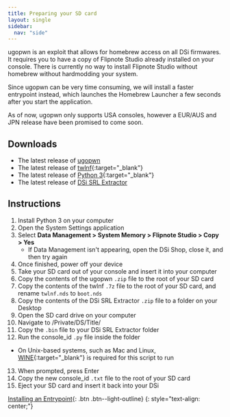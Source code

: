 ```yaml
---
title: Preparing your SD card
layout: single
sidebar:
  nav: "side"
---
```


ugopwn is an exploit that allows for homebrew access on all DSi firmwares. It requires you to have a copy of Flipnote Studio already installed on your console. There is currently no way to install Flipnote Studio without homebrew without hardmodding your system.

Since ugopwn can be very time consuming, we will install a faster entrypoint instead, which launches the Homebrew Launcher a few seconds after you start the application.

As of now, ugopwn only supports USA consoles, however a EUR/AUS and JPN release have been promised to come soon.

## Downloads

- The latest release of [ugopwn](/assets/files/ugopwn.zip)
- The latest release of [twlnf](https://github.com/Jimmy-Z/twlnf/releases){:target="_blank"}
- The latest release of [Python 3](https://www.python.org/downloads/){:target="_blank"}
- The latest release of [DSi SRL Extractor](/assets/files/dsi_srl_extract.zip)

## Instructions

1. Install Python 3 on your computer
2. Open the System Settings application
3. Select **Data Management > System Memory > Flipnote Studio > Copy > Yes**
	- If Data Management isn't appearing, open the DSi Shop, close it, and then try again
4. Once finished, power off your device
5. Take your SD card out of your console and insert it into your computer
6. Copy the contents of the ugopwn `.zip` file to the root of your SD card
7. Copy the contents of the twlnf `.7z` file to the root of your SD card, and rename `twlnf.nds` to `boot.nds`
8. Copy the contents of the DSi SRL Extractor `.zip` file to a folder on your Desktop
9. Open the SD card drive on your computer
10. Navigate to /Private/DS/Title/
11. Copy the `.bin` file to your DSi SRL Extractor folder
12. Run the console_id `.py` file inside the folder
  - On Unix-based systems, such as Mac and Linux, [WINE](https://www.winehq.org/){:target="_blank"} is required for this script to run
13. When prompted, press Enter
14. Copy the new console_id `.txt` file to the root of your SD card
15. Eject your SD card and insert it back into your DSi


[Installing an Entrypoint](/guide/installing-an-entrypoint){: .btn .btn--light-outline}
{: style="text-align: center;"}
